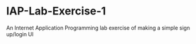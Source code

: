 # IAP-Lab-Exercise-1
An Internet Application Programming lab exercise of making a simple sign up/login UI
